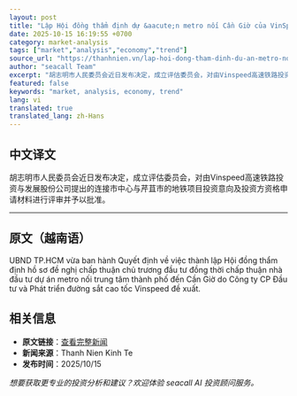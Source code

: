 ```yaml
---
layout: post
title: "Lập Hội đồng thẩm định dự &aacute;n metro nối Cần Giờ của VinSpeed"
date: 2025-10-15 16:19:55 +0700
category: market-analysis
tags: ["market","analysis","economy","trend"]
source_url: "https://thanhnien.vn/lap-hoi-dong-tham-dinh-du-an-metro-noi-can-gio-cua-vinspeed-185251015215113312.htm"
author: "seacall Team"
excerpt: "胡志明市人民委员会近日发布决定，成立评估委员会，对由Vinspeed高速铁路投资与发展股份公司提出的连接市中心与芹苴市的地铁项目投资意向及投资方资格申请材料进行评审并予以批准。..."
featured: false
keywords: "market, analysis, economy, trend"
lang: vi
translated: true
translated_lang: zh-Hans
---
```


## 中文译文

胡志明市人民委员会近日发布决定，成立评估委员会，对由Vinspeed高速铁路投资与发展股份公司提出的连接市中心与芹苴市的地铁项目投资意向及投资方资格申请材料进行评审并予以批准。

---

## 原文（越南语）

UBND TP.HCM vừa ban h&agrave;nh Quyết định về việc th&agrave;nh lập Hội đồng thẩm định hồ sơ đề nghị chấp thuận chủ trương đầu tư đồng thời chấp thuận nh&agrave; đầu tư dự &aacute;n metro nối trung t&acirc;m th&agrave;nh phố đến Cần Giờ do C&ocirc;ng ty CP Đầu tư v&agrave; Ph&aacute;t triển đường sắt cao tốc Vinspeed đề xuất.

## 相关信息

- **原文链接**：[查看完整新闻](https://thanhnien.vn/lap-hoi-dong-tham-dinh-du-an-metro-noi-can-gio-cua-vinspeed-185251015215113312.htm)
- **新闻来源**：Thanh Nien Kinh Te
- **发布时间**：2025/10/15

*想要获取更专业的投资分析和建议？欢迎体验 seacall AI 投资顾问服务。*
